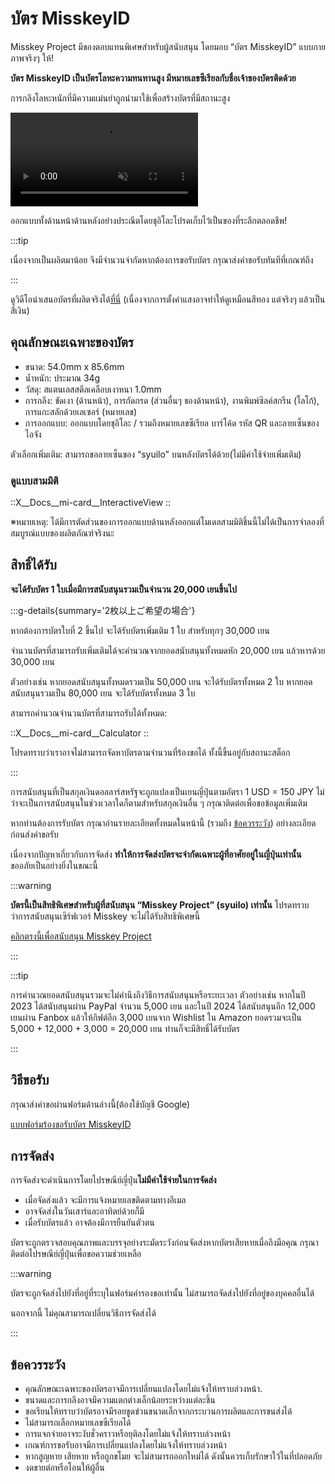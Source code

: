 # บัตร MisskeyID

Misskey Project มีของตอบแทนพิเศษสำหรับผู้สนับสนุน โดยมอบ “บัตร MisskeyID” แบบกายภาพจริงๆ ให้!

**บัตร MisskeyID เป็นบัตรโลหะความทนทานสูง มีหมายเลขซีเรียลกับชื่อเจ้าของบัตรติดด้วย**

การกลึงโลหะหนักที่มีความแม่นยำถูกนำมาใช้เพื่อสร้างบัตรที่มีสถานะสูง

<video src="/video/mi-id-card-teaser.mp4" muted autoplay loop></video>

ออกแบบทั้งด้านหน้าด้านหลังอย่างประณีตโดยชุอิโละโปรดเก็บไว้เป็นของที่ระลึกตลอดชีพ!

:::tip

เนื่องจากเป็นผลิตมาน้อย จึงมีจำนวนจำกัดหากต้องการขอรับบัตร กรุณาส่งคำขอรับทันทีที่เกณฑ์ถึง

:::

ดูวิดีโอนำเสนอบัตรที่ผลิตจริงได้[ที่นี่](https://www.youtube.com/shorts/AdzzwxEa-WE) (เนื่องจากการตั้งค่าแสงอาจทำให้ดูเหมือนสีทอง แต่จริงๆ แล้วเป็นสีเงิน)

## คุณลักษณะเฉพาะของบัตร

- ขนาด: 54.0mm x 85.6mm
- น้ำหนัก: ประมาณ 34g
- วัสดุ: สแตนเลสสตีลเคลือบเงาหนา 1.0mm
- การกลึง: ขัดเงา (ด้านหน้า), การกัดกรด (ส่วนอื่นๆ ของด้านหน้า), งานพิมพ์ซิลค์สกรีน (โลโก้), การแกะสลักด้วยเลเซอร์ (หมายเลข)
- การออกแบบ: ออกแบบโดยชุอิโละ / รวมถึงหมายเลขซีเรียล บาร์โค้ด รหัส QR และลายเซ็นของไอจัง

ตัวเลือกเพิ่มเติม: สามารถขอลายเซ็นของ “syuilo” บนหลังบัตรได้ด้วย(ไม่มีค่าใช้จ่ายเพิ่มเติม)

### ดูแบบสามมิติ

::X__Docs__mi-card__InteractiveView
::

※หมายเหตุ: ได้มีการตัดส่วนของการออกแบบด้านหลังออกแต่โมเดลสามมิติชิ้นนี้ไม่ได้เป็นการจำลองที่สมบูรณ์แบบของผลิตภัณฑ์จริงนะ

## สิทธิ์ได้รับ

**จะได้รับบัตร 1 ใบเมื่อมีการสนับสนุนรวมเป็นจำนวน 20,000 เยนขึ้นไป**

:::g-details{summary='2枚以上ご希望の場合'}

หากต้องการบัตรใบที่ 2 ขึ้นไป จะได้รับบัตรเพิ่มเติม 1 ใบ สำหรับทุกๆ 30,000 เยน

จำนวนบัตรที่สามารถรับเพิ่มเติมได้จะคำนวณจากยอดสนับสนุนทั้งหมดหัก 20,000 เยน แล้วหารด้วย 30,000 เยน

ตัวอย่างเช่น หากยอดสนับสนุนทั้งหมดรวมเป็น 50,000 เยน จะได้รับบัตรทั้งหมด 2 ใบ หากยอดสนับสนุนรวมเป็น 80,000 เยน จะได้รับบัตรทั้งหมด 3 ใบ

สามารถคำนวณจำนวนบัตรที่สามารถรับได้ทั้งหมด:

::X__Docs__mi-card__Calculator
::

โปรดทราบว่าเราอาจไม่สามารถจัดหาบัตรตามจำนวนที่ร้องขอได้ ทั้งนี้ขึ้นอยู่กับสถานะสต็อก

:::

การสนับสนุนที่เป็นสกุลเงินดอลลาร์สหรัฐจะถูกแปลงเป็นเยนญี่ปุ่นตามอัตรา 1 USD = 150 JPY ไม่ว่าจะเป็นการสนับสนุนในช่วงเวลาใดก็ตามสำหรับสกุลเงินอื่น ๆ กรุณาติดต่อเพื่อขอข้อมูลเพิ่มเติม

หากท่านต้องการรับบัตร กรุณาอ่านรายละเอียดทั้งหมดในหน้านี้ (รวมถึง [ข้อควรระวัง](#ข้อควรระวัง)) อย่างละเอียดก่อนส่งคำขอรับ

เนื่องจากปัญหาเกี่ยวกับการจัดส่ง **ทำให้การจัดส่งบัตรจะจำกัดเฉพาะผู้ที่อาศัยอยู่ในญี่ปุ่นเท่านั้น** ขออภัยเป็นอย่างยิ่งในขณะนี้

:::warning

**บัตรนี้เป็นสิทธิพิเศษสำหรับผู้ที่สนับสนุน “Misskey Project” (syuilo) เท่านั้น**
โปรดทราบว่าการสนับสนุนเซิร์ฟเวอร์ Misskey จะไม่ได้รับสิทธิพิเศษนี้

[คลิกตรงนี้เพื่อสนับสนุน Misskey Project](/docs/donate/)

:::

:::tip

การคำนวณยอดสนับสนุนรวมจะไม่คำนึงถึงวิธีการสนับสนุนหรือระยะเวลา
ตัวอย่างเช่น หากในปี 2023 ได้สนับสนุนผ่าน PayPal จำนวน 5,000 เยน และในปี 2024 ได้สนับสนุนอีก 12,000 เยนผ่าน Fanbox แล้วให้กิฟต์อีก 3,000 เยนจาก Wishlist ใน Amazon ยอดรวมจะเป็น 5,000 + 12,000 + 3,000 = 20,000 เยน ท่านก็จะมีสิทธิ์ได้รับบัตร

:::

## วิธีขอรับ

กรุณาส่งคำขอผ่านฟอร์มด้านล่างนี้(ต้องใช้บัญชี Google)

[แบบฟอร์มร้องขอรับบัตร MisskeyID](https://forms.gle/3EcRw21nUcGqGVk68)

## การจัดส่ง

การจัดส่งจะดำเนินการโดยไปรษณีย์ญี่ปุ่น**ไม่มีค่าใช้จ่ายในการจัดส่ง**

- เมื่อจัดส่งแล้ว จะมีการแจ้งหมายเลขติดตามทางอีเมล
- อาจจัดส่งในวันเสาร์และอาทิตย์ด้วยก็มี
- เมื่อรับบัตรแล้ว อาจต้องมีการยืนยันตัวตน

บัตรจะถูกตรวจสอบคุณภาพและบรรจุอย่างระมัดระวังก่อนจัดส่งหากบัตรเสียหายเมื่อถึงมือคุณ กรุณาติดต่อไปรษณีย์ญี่ปุ่นเพื่อขอความช่วยเหลือ

:::warning

บัตรจะถูกจัดส่งไปยังที่อยู่ที่ระบุในฟอร์มคำรองขอเท่านั้น ไม่สามารถจัดส่งไปยังที่อยู่ของบุคคลอื่นได้

นอกจากนี้ ไม่คุณสามารถเปลี่ยนวิธีการจัดส่งได้

:::

## ข้อควรระวัง

- คุณลักษณะเฉพาะของบัตรอาจมีการเปลี่ยนแปลงโดยไม่แจ้งให้ทราบล่วงหน้า.
- ขนาดและการกลึงอาจมีความแตกต่างเล็กน้อยระหว่างแต่ละชิ้น
- ขอเรียนให้ทราบว่าบัตรอาจมีรอยขูดข่วนขนาดเล็กจากกระบวนการผลิตและการขนส่งได้
- ไม่สามารถเลือกหมายเลขซีเรียลได้
- การแจกจ่ายอาจระงับชั่วคราวหรือยุติลงโดยไม่แจ้งให้ทราบล่วงหน้า
- เกณฑ์การขอรับอาจมีการเปลี่ยนแปลงโดยไม่แจ้งให้ทราบล่วงหน้า
- หากสูญหาย เสียหาย หรือถูกขโมย จะไม่สามารถออกใหม่ได้ ดังนั้นควรเก็บรักษาใว้ในที่ปลอดภัย
- งดขายต่อหรือโอนให้ผู้อื่น
